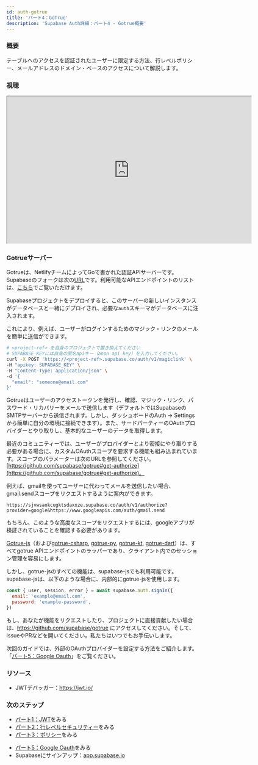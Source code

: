 ```yaml
---
id: auth-gotrue
title: 'パート4：GoTrue'
description: 'Supabase Auth詳細：パート4 - Gotrue概要'
---
```


### 概要

テーブルへのアクセスを認証されたユーザーに限定する方法、行レベルポリシー、メールアドレスのドメイン・ベースのアクセスについて解説します。

### 視聴 

<iframe className="w-full video-with-border" width="640" height="385" src="https://www.youtube.com/embed/neqfYym_84k" frameBorder="1" allow="accelerometer; autoplay; clipboard-write; encrypted-media; gyroscope; picture-in-picture" allowFullScreen></iframe>

### Gotrueサーバー

Gotrueは、NetlifyチームによってGoで書かれた認証APIサーバーです。Supabaseのフォークは次の[URL](https://github.com/supabase/gotrue)です。利用可能なAPIエンドポイントのリストは、[こちら](https://github.com/supabase/gotrue#endpoints)でご覧いただけます。

Supabaseプロジェクトをデプロイすると、このサーバーの新しいインスタンスがデータベースと一緒にデプロイされ、必要な`auth`スキーマがデータベースに注入されます。

これにより、例えば、ユーザーがログインするためのマジック・リンクのメールを簡単に送信ができます。

```bash
# <project-ref> を自身のプロジェクトで置き換えてください
# SUPABASE_KEYには自身の匿名apiキー（anon api key）を入力してください。
curl -X POST 'https://<project-ref>.supabase.co/auth/v1/magiclink' \
-H "apikey: SUPABASE_KEY" \
-H "Content-Type: application/json" \
-d '{
  "email": "someone@email.com"
}'
```

<!-- textlint-disable ja-technical-writing/sentence-length -->
Gotrueはユーザーのアクセストークンを発行し、確認、マジック・リンク、パスワード・リカバリーをメールで送信します（デフォルトではSupabaseのSMTPサーバーから送信されます。しかし、ダッシュボードのAuth → Settingsから簡単に自分の環境に接続できます）。また、サードパーティーのOAuthプロバイダーとやり取りし、基本的なユーザーのデータを取得します。
<!-- textlint-enable ja-technical-writing/sentence-length -->

最近のコミュニティーでは、ユーザーがプロバイダーとより密接にやり取りする必要がある場合に、カスタムOAuthスコープを要求する機能も組み込まれています。スコープのパラメーターは次のURLを参照してください。[https://github.com/supabase/gotrue#get-authorize](https://github.com/supabase/gotrue#get-authorize)。

例えば、gmailを使ってユーザーに代わってメールを送信したい場合、gmail.sendスコープをリクエストするように案内ができます。

```
https://sjvwsaokcugktsdaxxze.supabase.co/auth/v1/authorize?provider=google&https://www.googleapis.com/auth/gmail.send
```

もちろん、このような高度なスコープをリクエストするには、googleアプリが検証されていることを確認する必要があります。

<!-- textlint-disable ja-technical-writing/sentence-length -->
[Gotrue-js](https://github.com/supabase/gotrue-js)（および[gotrue-csharp](https://github.com/supabase/gotrue-csharp), [gotrue-py](https://github.com/j0/gotrue-py), [gotrue-kt](https://github.com/supabase/gotrue-kt), [gotrue-dart](https://github.com/supabase/gotrue-dart)）は、すべてgotrue APIエンドポイントのラッパーであり、クライアント内でのセッション管理を容易にします。
<!-- textlint-enable ja-technical-writing/sentence-length -->

しかし、gotrue-jsのすべての機能は、supabase-jsでも利用可能です。supabase-jsは、以下のような場合に、内部的にgotrue-jsを使用します。

```jsx
const { user, session, error } = await supabase.auth.signIn({
  email: 'example@email.com',
  password: 'example-password',
})
```

もし、あなたが機能をリクエストしたり、プロジェクトに直接貢献したい場合は、https://github.com/supabase/gotrue にアクセスしてください。そして、IssueやPRなどを開いてください。私たちはいつでもお手伝いします。

次回のガイドでは、外部のOAuthプロバイダーを設定する方法をご紹介します。「[パート5：Google Oauth](/docs/learn/auth-deep-dive/auth-google-oauth)」をご覧ください。

### リソース

- JWTデバッガー：https://jwt.io/

### 次のステップ

- [パート1：JWT](/docs/learn/auth-deep-dive/auth-deep-dive-jwts)をみる
- [パート2：行レベルセキュリティー](/docs/learn/auth-deep-dive/auth-row-level-security)をみる
- [パート3：ポリシー](/docs/learn/auth-deep-dive/auth-policies)をみる
<!-- - [パート4：GoTrue](/docs/learn/auth-deep-dive/auth-gotrue)をみる -->
- [パート5：Google Oauth](/docs/learn/auth-deep-dive/auth-google-oauth)をみる
- Supabaseにサインアップ：[app.supabase.io](https://app.supabase.io)
